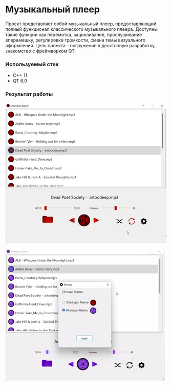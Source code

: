 # Музыкальный плеер
Проект представляет собой музыкальный плеер, предоставляющий полный функционал классического музыкального плеера.
Доступны такие функции как перемотка, зацикливание, прослушивание вперемешку, регулировка громкости, смена темы визуального оформления.
Цель проекта - погружение в десктопную разработку, знакомство с фреймворком QT.

### Используемый стек
* С++ 11
* QT 6.0

### Результат работы

<p align="center">
  <img src="/screens/main.png" />
</p>


<p align="center">
  <img src="/screens/changeTheme.png" />
</p>
